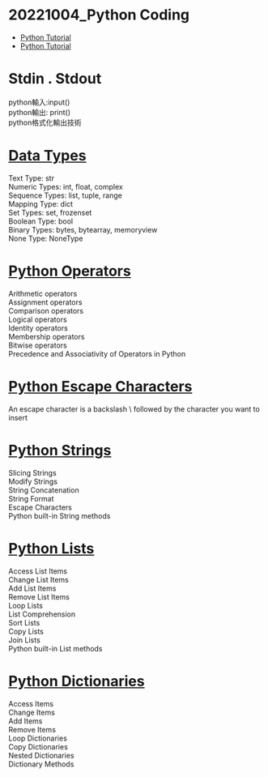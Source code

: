 # 20221004_Python Coding
- [Python Tutorial](https://www.w3schools.com/python/default.asp)
- [Python Tutorial](https://www.tutorialspoint.com/python/index.htm)

# Stdin . Stdout
python輸入:input()  
python輸出: print()  
python格式化輸出技術  

# [Data Types](https://www.w3schools.com/python/python_datatypes.asp)
Text Type: str  
Numeric Types: int, float, complex  
Sequence Types: list, tuple, range  
Mapping Type: dict  
Set Types: set, frozenset  
Boolean Type: bool  
Binary Types: bytes, bytearray, memoryview  
None Type: NoneType  

# [Python Operators](https://www.w3schools.com/python/python_operators.asp)
Arithmetic operators  
Assignment operators  
Comparison operators  
Logical operators  
Identity operators  
Membership operators  
Bitwise operators  
Precedence and Associativity of Operators in Python  

# [Python Escape Characters](https://www.w3schools.com/python/python_strings_escape.asp)
An escape character is a backslash \ followed by the character you want to insert  

# [Python Strings](https://www.w3schools.com/python/python_strings.asp)
Slicing Strings  
Modify Strings  
String Concatenation  
String Format  
Escape Characters  
Python built-in String methods  

# [Python Lists](https://www.w3schools.com/python/python_lists.asp)
Access List Items  
Change List Items  
Add List Items  
Remove List Items  
Loop Lists  
List Comprehension  
Sort Lists  
Copy Lists  
Join Lists  
Python built-in List methods  

# [Python Dictionaries](https://www.w3schools.com/python/python_dictionaries.asp)
Access Items  
Change Items  
Add Items  
Remove Items  
Loop Dictionaries  
Copy Dictionaries  
Nested Dictionaries  
Dictionary Methods  
